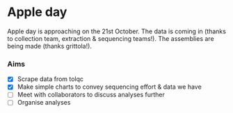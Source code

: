 # Apple day

Apple day is approaching on the 21st October. 
The data is coming in (thanks to collection team, extraction & sequencing teams!). 
The assemblies are being made (thanks grittola!). 

### Aims

- [x] Scrape data from tolqc
- [x] Make simple charts to convey sequencing effort & data we have 
- [ ] Meet with collaborators to discuss analyses further
- [ ] Organise analyses
